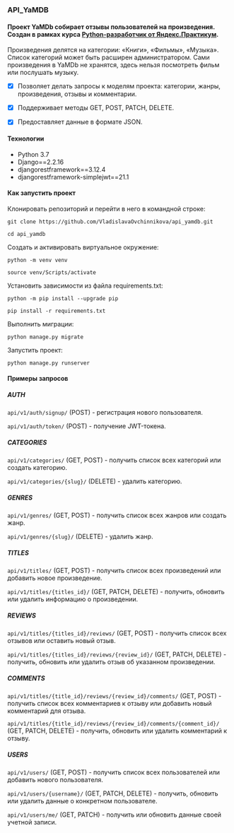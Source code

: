 ### API_YaMDB
#### Проект YaMDb собирает отзывы пользователей на произведения. Создан в рамках курса [Python-разработчик от Яндекс.Практикум](https://practicum.yandex.ru/backend-developer/).
Произведения делятся на категории: «Книги», «Фильмы», «Музыка». Список категорий может быть расширен администратором.
Сами произведения в YaMDb не хранятся, здесь нельзя посмотреть фильм или послушать музыку.

- [x] Позволяет делать запросы к моделям проекта: категории, жанры, произведения, отзывы и комментарии.

- [x] Поддерживает методы GET, POST, PATCH, DELETE.

- [x] Предоставляет данные в формате JSON.

#### Технологии
- Python 3.7
- Django==2.2.16
- djangorestframework==3.12.4
- djangorestframework-simplejwt==21.1

#### Как запустить проект
Клонировать репозиторий и перейти в него в командной строке:

```git clone https://github.com/VladislavaOvchinnikova/api_yamdb.git```

```cd api_yamdb```

Cоздать и активировать виртуальное окружение:

```python -m venv venv```

```source venv/Scripts/activate```

Установить зависимости из файла requirements.txt:

```python -m pip install --upgrade pip```

```pip install -r requirements.txt```

Выполнить миграции:

```python manage.py migrate```

Запустить проект:

```python manage.py runserver```

#### Примеры запросов

##### AUTH

```api/v1/auth/signup/``` (POST) - регистрация нового пользователя.

```api/v1/auth/token/``` (POST) - получение JWT-токена.

##### CATEGORIES

```api/v1/categories/``` (GET, POST) - получить список всех категорий или создать категорию.

```api/v1/categories/{slug}/``` (DELETE) - удалить категорию.

##### GENRES

```api/v1/genres/``` (GET, POST) - получить список всех жанров или создать жанр.

```api/v1/genres/{slug}/``` (DELETE) - удалить жанр.

##### TITLES

```api/v1/titles/``` (GET, POST) - получить список всех произведений или добавить новое произведение.

```api/v1/titles/{titles_id}/``` (GET, PATCH, DELETE) - получить, обновить или удалить информацию о произведении.

##### REVIEWS

```api/v1/titles/{titles_id}/reviews/``` (GET, POST) - получить список всех отзывов или оставить новый отзыв.

```api/v1/titles/{titles_id}/reviews/{review_id}/``` (GET, PATCH, DELETE) - получить, обновить или удалить отзыв об указанном произведении.

##### COMMENTS

```api/v1/titles/{title_id}/reviews/{review_id}/comments/``` (GET, POST) - получить список всех комментариев к отзыву или добавить новый комментарий для отзыва.

```api/v1/titles/{title_id}/reviews/{review_id}/comments/{comment_id}/``` (GET, PATCH, DELETE) - получить, обновить или удалить комментарий к отзыву.

##### USERS

```api/v1/users/``` (GET, POST) - получить список всех пользователей или добавить нового пользователя.

```api/v1/users/{username}/``` (GET, PATCH, DELETE) - получить, обновить или удалить данные о конкретном пользователе.

```api/v1/users/me/``` (GET, PATCH) - получить или обновить данные своей учетной записи.
